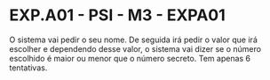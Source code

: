 <h1> EXP.A01 - PSI - M3 - EXPA01</h1>

O sistema vai pedir o seu nome. De seguida irá pedir o valor que irá escolher e dependendo desse valor, o sistema vai dizer se o número escolhido é maior ou menor que o número secreto. Tem apenas 6 tentativas.
